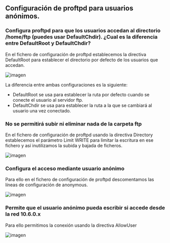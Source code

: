 ## Configuración de proftpd para usuarios anónimos.
### Configura proftpd para que los usuarios accedan al directorio /home/ftp (puedes usar DefaultChdir). ¿Cual es la diferencia entre DefaultRoot y DefaultChdir?

En el fichero de configuración de proftpd establecemos la directiva DefaultRoot para establecer el directorio por defecto de los usuarios que accedan.

![imagen](https://github.com/CrqzyRod/SRI/assets/122454007/1b9f47df-df63-4d73-b59c-13605465bcfb)

La diferencia entre ambas configuraciones es la siguiente:
  - DefaultRoot se usa para establecer la ruta por defecto cuando se conecte el usuario al servidor ftp.
  - DefaultChdir se usa para establecer la ruta a la que se cambiará al usuario una vez conectado.

### No se permitirá subir ni eliminar nada de la carpeta ftp

En el fichero de configuración de proftpd usando la directiva Directory establecemos el parámetro Limit WRITE para limitar la escritura en ese fichero y así inutilizamos la subida y bajada de ficheros.

![imagen](https://github.com/CrqzyRod/SRI/assets/122454007/9564aad0-303d-47de-aadd-5ea9fa30f08b)

### Configura el acceso mediante usuario anónimo

Para ello en el fichero de configuración de proftpd descomentamos las líneas de configuración de anonymous.

![imagen](https://github.com/CrqzyRod/SRI/assets/122454007/7a857696-7cf0-45c5-af99-602af26ed25c)

### Permite que el usuario anónimo pueda escribir si accede desde la red 10.6.0.x

Para ello permitimos la conexión usando la directiva AllowUser

![imagen](https://github.com/CrqzyRod/SRI/assets/122454007/ad66f7dd-25ce-4411-a23b-ea1c2698493d)

